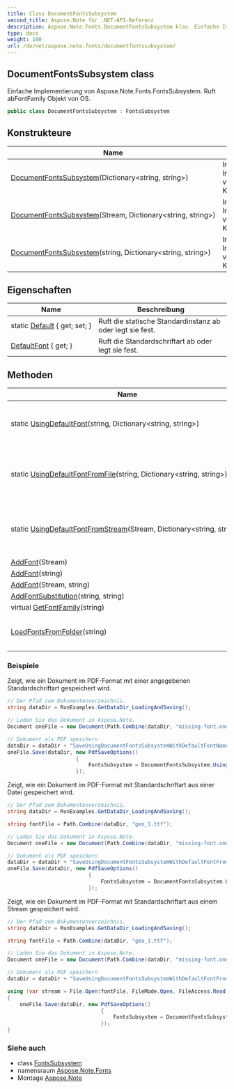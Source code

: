 ```yaml
---
title: Class DocumentFontsSubsystem
second_title: Aspose.Note für .NET-API-Referenz
description: Aspose.Note.Fonts.DocumentFontsSubsystem klas. Einfache Implementierung von Aspose.Note.Fonts.FontsSubsystem. Ruft abFontFamily Objekt von OS.
type: docs
weight: 100
url: /de/net/aspose.note.fonts/documentfontssubsystem/
---
```

## DocumentFontsSubsystem class

Einfache Implementierung von Aspose.Note.Fonts.FontsSubsystem. Ruft abFontFamily Objekt von OS.

```csharp
public class DocumentFontsSubsystem : FontsSubsystem
```

## Konstrukteure

| Name | Beschreibung |
| --- | --- |
| [DocumentFontsSubsystem](documentfontssubsystem/#constructor)(Dictionary&lt;string, string&gt;) | Initialisiert eine neue Instanz von`DocumentFontsSubsystem` Klasse. |
| [DocumentFontsSubsystem](documentfontssubsystem/#constructor_1)(Stream, Dictionary&lt;string, string&gt;) | Initialisiert eine neue Instanz von`DocumentFontsSubsystem` Klasse. |
| [DocumentFontsSubsystem](documentfontssubsystem/#constructor_2)(string, Dictionary&lt;string, string&gt;) | Initialisiert eine neue Instanz von`DocumentFontsSubsystem` Klasse. |

## Eigenschaften

| Name | Beschreibung |
| --- | --- |
| static [Default](../../aspose.note.fonts/documentfontssubsystem/default/) { get; set; } | Ruft die statische Standardinstanz ab oder legt sie fest. |
| [DefaultFont](../../aspose.note.fonts/fontssubsystem/defaultfont/) { get; } | Ruft die Standardschriftart ab oder legt sie fest. |

## Methoden

| Name | Beschreibung |
| --- | --- |
| static [UsingDefaultFont](../../aspose.note.fonts/documentfontssubsystem/usingdefaultfont/)(string, Dictionary&lt;string, string&gt;) | Erstellt eine neue DocumentFontsSubsystem-Instanz unter Verwendung des angegebenen Standardschriftartnamens. |
| static [UsingDefaultFontFromFile](../../aspose.note.fonts/documentfontssubsystem/usingdefaultfontfromfile/)(string, Dictionary&lt;string, string&gt;) | Erstellt eine neue DocumentFontsSubsystem-Instanz unter Verwendung einer Schriftart aus der angegebenen Datei als Standard. |
| static [UsingDefaultFontFromStream](../../aspose.note.fonts/documentfontssubsystem/usingdefaultfontfromstream/)(Stream, Dictionary&lt;string, string&gt;) | Erstellt eine neue DocumentFontsSubsystem-Instanz unter Verwendung einer Schriftart aus dem angegebenen Stream als Standard. |
| [AddFont](../../aspose.note.fonts/fontssubsystem/addfont/)(Stream) | Schriftart hinzufügen. |
| [AddFont](../../aspose.note.fonts/fontssubsystem/addfont/)(string) | Schriftart hinzufügen. |
| [AddFont](../../aspose.note.fonts/fontssubsystem/addfont/)(Stream, string) | Schriftart hinzufügen. |
| [AddFontSubstitution](../../aspose.note.fonts/fontssubsystem/addfontsubstitution/)(string, string) | Fügt Schriftersatz hinzu. |
| virtual [GetFontFamily](../../aspose.note.fonts/fontssubsystem/getfontfamily/)(string) | Ruft die Schriftfamilie ab. |
| [LoadFontsFromFolder](../../aspose.note.fonts/fontssubsystem/loadfontsfromfolder/)(string) | Lädt alle TrueType-Schriftarten aus dem angegebenen Ordner in die interne Sammlung. |

### Beispiele

Zeigt, wie ein Dokument im PDF-Format mit einer angegebenen Standardschriftart gespeichert wird.

```csharp
// Der Pfad zum Dokumentenverzeichnis.
string dataDir = RunExamples.GetDataDir_LoadingAndSaving();

// Laden Sie das Dokument in Aspose.Note.
Document oneFile = new Document(Path.Combine(dataDir, "missing-font.one"));

// Dokument als PDF speichern
dataDir = dataDir + "SaveUsingDocumentFontsSubsystemWithDefaultFontName_out.pdf";
oneFile.Save(dataDir, new PdfSaveOptions() 
                      {
                          FontsSubsystem = DocumentFontsSubsystem.UsingDefaultFont("Times New Roman")
                      });
```

Zeigt, wie ein Dokument im PDF-Format mit Standardschriftart aus einer Datei gespeichert wird.

```csharp
// Der Pfad zum Dokumentenverzeichnis.
string dataDir = RunExamples.GetDataDir_LoadingAndSaving();

string fontFile = Path.Combine(dataDir, "geo_1.ttf");

// Laden Sie das Dokument in Aspose.Note.
Document oneFile = new Document(Path.Combine(dataDir, "missing-font.one"));

// Dokument als PDF speichern
dataDir = dataDir + "SaveUsingDocumentFontsSubsystemWithDefaultFontFromFile_out.pdf";
oneFile.Save(dataDir, new PdfSaveOptions()
                          {
                              FontsSubsystem = DocumentFontsSubsystem.UsingDefaultFontFromFile(fontFile)
                          });
```

Zeigt, wie ein Dokument im PDF-Format mit Standardschriftart aus einem Stream gespeichert wird.

```csharp
// Der Pfad zum Dokumentenverzeichnis.
string dataDir = RunExamples.GetDataDir_LoadingAndSaving();

string fontFile = Path.Combine(dataDir, "geo_1.ttf");

// Laden Sie das Dokument in Aspose.Note.
Document oneFile = new Document(Path.Combine(dataDir, "missing-font.one"));

// Dokument als PDF speichern
dataDir = dataDir + "SaveUsingDocumentFontsSubsystemWithDefaultFontFromStream_out.pdf";

using (var stream = File.Open(fontFile, FileMode.Open, FileAccess.Read, FileShare.Read))
{
    oneFile.Save(dataDir, new PdfSaveOptions()
                              {
                                  FontsSubsystem = DocumentFontsSubsystem.UsingDefaultFontFromStream(stream)
                              });
}
```

### Siehe auch

* class [FontsSubsystem](../fontssubsystem/)
* namensraum [Aspose.Note.Fonts](../../aspose.note.fonts/)
* Montage [Aspose.Note](../../)


